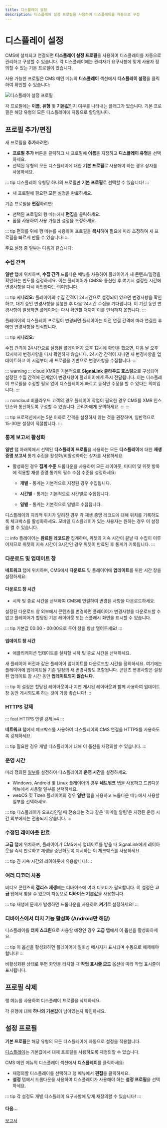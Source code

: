 ```yaml
---
title: 디스플레이 설정
description: 디스플레이 설정 프로필을 사용하여 디스플레이를 자동으로 구성
---
```


# 디스플레이 설정

CMS에 설치되고 연결되면 **디스플레이 설정 프로필**을 사용하여 디스플레이를 자동으로 관리하고 구성할 수 있습니다. 각 디스플레이에는 관리자가 요구사항에 맞게 사용자 정의할 수 있는 기본 프로필이 있습니다.

사용 가능한 프로필은 CMS 메인 메뉴의 **디스플레이** 섹션에서 **디스플레이 설정**을 클릭하여 확인할 수 있습니다:

![디스플레이 설정 프로필](/img/v4_displays_settings_profiles.png)

각 프로필에는 **이름**, **유형** 및 **기본값**인지 여부를 나타내는 플래그가 있습니다. 기본 프로필은 해당 유형의 모든 디스플레이에 자동으로 할당됩니다.

## 프로필 추가/편집

새 프로필을 **추가**하려면:

- **프로필 추가** 버튼을 클릭하고 새 프로필에 **이름**을 지정하고 **디스플레이 유형**을 선택하세요.
- 선택된 유형의 모든 디스플레이에 대한 **기본 프로필**로 사용해야 하는 경우 상자를 사용하세요.

::: tip
디스플레이 유형당 하나의 프로필만 **기본 프로필**로 선택할 수 있습니다!
:::

- 새 프로필에 필요한 모든 설정을 완료하세요.

기존 프로필을 **편집**하려면:

- 선택된 프로필의 행 메뉴에서 **편집**을 클릭하세요.
- 폼을 사용하여 사용 가능한 설정을 조정하세요.

::: tip
편의를 위해 행 메뉴를 사용하여 프로필을 **복사**하여 필요에 따라 조정하여 새 프로필을 빠르게 만들 수 있습니다!
:::

주요 설정 중 일부는 다음과 같습니다:

### 수집 간격

**일반** 탭에 위치하며, **수집 간격** 드롭다운 메뉴를 사용하여 플레이어가 새 콘텐츠/일정을 확인하는 빈도를 결정하세요. 이는 플레이어가 CMS와 통신한 후 여기서 설정한 시간에 변경사항을 다시 확인한다는 의미입니다.

::: tip
**시나리오:**
플레이어의 수집 간격이 24시간으로 설정되어 있으면 변경사항을 확인하고, 대기 중인 변경사항을 실행한 후 다음 24시간 수집을 기다립니다. 이 기간 동안 변경사항이 발생하면 플레이어는 다시 확인할 때까지 이를 인식하지 못합니다.
:::

플레이어의 디스플레이 프로필이 변경되면 플레이어는 이전 연결 간격에 따라 연결한 후에만 변경사항을 인식합니다.

::: tip
**시나리오:**

수집 간격이 24시간으로 설정된 플레이어가 오후 12시에 확인을 했으면, 다음 날 오후 12시까지 변경사항을 다시 확인하지 않습니다. 24시간 간격이 지나면 새 변경사항을 업데이트하고 이 시점부터 새 프로필을 기반으로 변경사항을 수집합니다.
:::

::: warning
::: cloud
XMR은 기본적으로 **SignaLink 클라우드 호스팅**으로 구성되어 설정된 수집 간격에 관계없이 변경사항이 플레이어에게 즉시 전달됩니다. 이는 디스플레이 프로필을 수정할 필요 없이 디스플레이에 빠르고 동적인 수정을 할 수 있다는 의미입니다.
:::

::: noncloud
비클라우드 고객의 경우 플레이어 작업이 필요한 경우 CMS를 XMR 인스턴스와 통신하도록 구성할 수 있습니다. 관리자에게 문의하세요.
:::
:::

::: tip
프로덕션에서는 5분 이하로 간격을 설정하지 않는 것을 권장하며, 일반적으로 15-30분 설정이 적절합니다.
:::

### 통계 보고서 활성화

**일반** 탭 아래쪽에서 선택된 **디스플레이 프로필**을 사용하는 모든 **디스플레이**에 대한 **재생 증명 보고서** 통계 수집을 활성화/비활성화하는 상자를 사용하세요.

- 활성화된 경우 **집계 수준** 드롭다운을 사용하여 모든 레이아웃, 미디어 및 위젯 항목에 적용할 재생 증명 통계의 필수 수집 수준을 설정하세요:

  - **개별** - 통계는 기본적으로 지정된 경우 수집됩니다.

  - **시간별** - 통계는 기본적으로 시간별로 수집됩니다.

  - **일별** - 통계는 기본적으로 일별로 수집됩니다.

디스플레이의 지리적 위치가 알려진 경우 각 재생 증명 레코드에 대해 위치를 기록하도록 체크박스를 활성화하세요. 모바일 디스플레이가 있는 사용자는 원하는 경우 이 설정을 켤 수 있습니다.

::: info
플레이어는 **완료된 레코드만** 집계하며, 위젯의 지속 시간이 끝날 때 수집이 이루어지므로 위젯의 지속 시간이 3시간인 경우 위젯이 만료된 후 통계가 기록됩니다.
:::

### 다운로드 및 업데이트 창

**네트워크** 탭에 위치하며, CMS에서 **다운로드** 및 플레이어에 **업데이트**를 위한 시간 창을 설정하세요:

#### 다운로드 창 시간

- 시작 및 종료 시간을 선택하여 CMS에 연결하여 변경된 사항을 다운로드하세요.

설정된 다운로드 창 외부에서 콘텐츠를 변경하면 플레이어가 변경사항을 다운로드할 수 없고 플레이어가 할당된 기본 레이아웃 또는 스플래시 화면을 표시할 수 있습니다.

::: tip
기본값 00:00 - 00:00으로 두어 창을 항상 열어두세요!
:::

#### 업데이트 창 시간

- 애플리케이션 업데이트를 설치할 시작 및 종료 시간을 선택하세요.

새 플레이어 버전과 같은 플레이어 업데이트를 다운로드할 시간을 정의하세요. 여기에는 플레이어에 업데이트될 기존 일정의 새 변경사항도 포함됩니다. 콘텐츠 변경사항은 설정된 업데이트 창 시간 동안 **업데이트되지 않습니다**.

::: tip
이 설정은 할당된 레이아웃이나 지연 게시된 레이아웃과 함께 사용하여 업데이트 창 동안 게시되도록 하는 것이 가장 좋습니다!
:::

### HTTPS 강제

::: feat
HTTPS 연결 강제|v4
:::

**네트워크** 탭에서 체크박스를 사용하여 디스플레이의 CMS 연결을 HTTPS를 사용하도록 강제하세요.

::: tip
필요한 경우 개별 디스플레이에 대해 이 옵션을 재정의할 수 있습니다.
:::

### 운영 시간

미리 정의된 [일부]( /scheduling/dayparting)를 설정하여 디스플레이의 **운영 시간**을 설정하세요.

- Windows, Android 및 Linux 플레이어의 경우 **네트워크** 탭을 사용하고 드롭다운 메뉴에서 사용할 일부를 선택하세요.
- webOS 및 Tizen 플레이어의 경우 **일반** 탭을 사용하고 드롭다운 메뉴에서 사용할 일부를 선택하세요.

::: tip
디스플레이가 오프라인일 때 전송되는 것과 같은 '이메일 알림'은 지정된 운영 시간 외부에서는 전송되지 않습니다.
:::

### 수정된 레이아웃 만료

**고급** 탭에 위치하며, 플레이어가 CMS에서 업데이트를 받을 때 SignaLink에게 레이아웃을 즉시 만료하고 재생을 중단하도록 지시하는 이 체크박스를 사용하세요.

::: tip
긴 지속 시간의 레이아웃에 유용합니다!
:::

### 여러 디코더 사용

비디오 콘텐츠의 **갭리스 재생**에는 디바이스에 여러 디코더가 필요합니다. 이 설정은 **고급** 탭에서 찾을 수 있으며 자동으로 **디바이스 기본값**을 사용합니다.

::: tip
재생에 문제가 발생하면 드롭다운을 사용하여 **켜기**로 설정하세요!
:::

### 디바이스에서 터치 기능 활성화 (Android만 해당)

디스플레이를 **터치 스크린**으로 사용할 예정인 경우 **고급** 탭에서 이 옵션을 활성화하세요.

::: tip
이 옵션을 활성화하면 플레이어에 일회성 메시지가 표시되며 수동으로 해제해야 합니다!
:::

비활성화된 상태로 두면 화면을 터치할 때 **작업 표시줄 모드** 옵션에 따라 작업 표시줄이 표시됩니다.

## 프로필 삭제

행 메뉴를 사용하여 디스플레이 프로필을 삭제하세요.

각 유형에 대해 **하나의 기본값**이 남아있는지 확인하세요.

## 설정 프로필

**기본 프로필**은 해당 유형의 모든 디스플레이에 자동으로 설정을 적용합니다.

[디스플레이]( /displays)는 기본값에서 대체 프로필을 사용하도록 재정의할 수 있습니다.

CMS 메인 메뉴의 디스플레이 섹션에서 **디스플레이**를 클릭하세요:

- 재정의할 디스플레이를 선택하고 행 메뉴에서 **편집**을 클릭하세요.
- **설정** 탭에서 드롭다운을 사용하여 디스플레이가 사용해야 하는 **설정 프로필**을 선택하세요.

::: tip
각 설정도 개별 디스플레이 요구사항에 맞게 재정의할 수 있습니다!
:::

#### 다음...

[보고서]( /displays/metrics) 